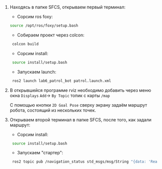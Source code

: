 1. Находясь в папке SFCS, открываем первый терминал:
   - Сорсим ros foxy:
   ```bash
   source /opt/ros/foxy/setup.bash
   ```
   - Собираем проект через colcon:
   ```bash
    colcon build
   ```
   - Сорсим install:
   ```bash
    source install/setup.bash
   ```
   - Запускаем launch:
   ```bash
    ros2 launch lab6_patrol_bot patrol.launch.xml
   ```

2. В открывшейся программе rviz необходимо добавить через меню окна `Displays` `Add`-> `By Topic` топик с карты `/map` 

   С помощью кнопки `2D Goal Pose` сверху экрану задаём маршрут робота, состоящий из нескольких точек.

3. Открываем второй терминал в папке SFCS, после того, как задали маршрут:
   - Сорсим install:
   ```bash
    source install/setup.bash
   ```
   - Запускаем "стартер":
   ```bash
    ros2 topic pub /navigation_status std_msgs/msg/String "{data: 'Reached goal'}" -1
   ```
